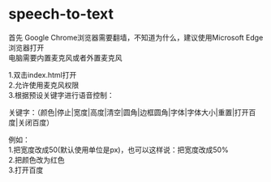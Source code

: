 # speech-to-text

首先 Google Chrome浏览器需要翻墙，不知道为什么，建议使用Microsoft Edge 浏览器打开  
电脑需要内置麦克风或者外置麦克风  


1.双击index.html打开  
2.允许使用麦克风权限  
3.根据预设关键字进行语音控制：  

关键字：（颜色|停止|宽度|高度|清空|圆角|边框圆角|字体|字体大小|重置|打开百度|关闭百度）  

  例如：  
  1.把宽度改成50(默认使用单位是px)，也可以这样说：把宽度改成50%  
  2.把颜色改为红色  
  3.打开百度  
